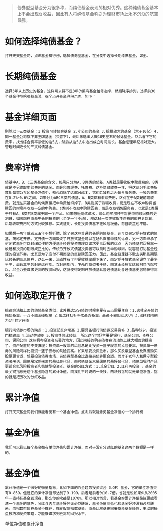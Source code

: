 > 债券型型基金分为很多种，而纯债基金表现的相对优秀。这种纯债基金基本上不会出现负收益，因此有人将纯债基金称之为理财市场上永不沉没的航空母舰。

# 如何选择纯债基金？
    打开天天基金网，点击基金排行榜，选择债券型基金，在分类中选择长期纯债基金，如图。


# 长期纯债基金
    选择3年以上历史的基金，这样可以将不足3年的菜鸟基金给筛选掉，然后降序排列，选择前30个基金作为候选基金池。逐个点开基金详细页面，如下：


# 基金详细页面
    剔除以下三类基金：1.投资可转债的基金 2.小公司的基金 3.规模较大的基金（大于20亿）4.同一基金公司旗下非王牌基金（只留下），最后筛选出大概10支左右的候选基金。然后看下它的费率，找出综合费率最低的这5支，然后从这5支中选出成立时间最长，基金经理年纪相对更大，管理时间更长的三支纯债基金。


# 费率详情
    债基中A、B、C三类基金的含义，如果只分为A、B两类的债基，A类就是要收取申赎费用的，B类就是不另收取申赎费用的基金。而是和管理费、托管费、这些隐藏收费一样，把这部分手续费折算到每天公布的基金净值中，预先扣除了这部分成本，它们又被称之为销售服务费，一般的费率在0.2%~0.6%之间。如果分为ABC三类的债基，A、B类都有申赎费用，区别在于A类是前端收费，就是在买基金的时候直接把申购费给扣掉了，B类则属于后端收费，就是现在不收申购费当赎回的时候再收取一定的申购费。C类则不收取申购赎回费，而是收取销售服务费，也就是C类属于只有A、B类的B类属于同一个产品。如果想短期试试水，那么购买那种不需要申购赎回费的更划算，如果想在债基中长期投资的（至少一年不动），那选择一次性收取申购费的那种更划算，后端收取费用的方式比较推荐。实践证明，长期投资债基不但风险极低，而且收益也不错。

    如果想一两年或者三五年不想折腾，除了买这些普通的长期纯债基金，还可以买定期开放式的债基，简称定开债。定开债一方面吸收了开放式基金可以在场外直接申赎的优点，另一方面继承了封闭式基金可以封闭运作的方便基金经理投资管理以谋求更高回报的优点，因为债基的回报率一般是和投资的期限成正比的，传统的开放式债基投资者可以随时去申购赎回，就容易打乱基金经理的投资节奏。尤其是为了应付不期而至的巨额赎回压力。因此，基金经理就不敢去买那些期限比较长的高息债券，这么一来，流动性有了但是收益率却下来了，而定期开放式基金设立了最少半年，最长三年的封闭运作期。在封闭期内，不允许投资者申赎，而基金经理在这段时间内就可以，尽全力去谋求更高的投资回报，这就使得定期开放债基比普通债基比普通债基更容易获得高收益。

# 如何选取定开债？
    挑选方法和上面的纯债基金类似，此外挑选定开债的时候主要有三点需要注意：1.选择定开债的纯债基金，千万不能去碰股票 2.别选择杠杆率太高的基金，最高不要超过160% 3.选择封闭期为1年的定开债 

    银行间债券市场的缺点：1.投资起点非常高 2.要具备银行间债券交易资格 3.品种较少，投资门槛较高 4.流动性较差 5.投资性价比较低  所以这个市场主要是银行、基金公司、债券公司、保险公司 这些机构投资者玩耍的地方，因此间接的购买债券在流动性上就大幅度的提高了。资产配置的不变真理：投资单一股票的风险总是比投资一篮子股票的风险要高，投资单一债券的风险同样比投资一篮子债券的风险要高。如果想要投资股市，那么买股票型基金比直接购买股票更合适，想要投资债券市场，买债券型基金比直接买债券更合适。而对于老年人和保守型投资者来说，国债是定期储蓄的最佳替代品，而纯债基金又是国债的最好替代品，纯债型理财产品更适合低风险投资者和稳健型投资者。基金的分红方式：1.现金分红 2.红利再投资 。基金的最关键指标是这个基金隐含的累计净值。而我们平时说的一块钱、两块钱指的就是单位净值，指的就是把历次的分红收益。

# 累计净值
    打开天天基金网我们就能看见有一个基金净值，点击后就能看见基金净值的一个排行榜


# 基金净值
    我们可以看见每个基金都有单位净值和累计净值，而对于没有分过红的基金这两个数据是一样的。


# 基金净值
    累计净值是一个很好的衡量指标，比如下面的兴全趋势投资混合（LOF）基金，它的单位净值只有0.859，但是它的累计净值却达到了9.199，后者是前者的10.7倍，也就是说如果你从2005年一直持有基金到现在，那么你的收益是1070%。所以相对而言，看基金的累计净值往往更能看清一个基金的底色，分红与否与基金好坏无必然联系，基金净值高低也和基金好坏没有必然联系。而指数型债券基金不推荐，推荐股票指数基金。债基比股基更需要依赖基金经理，主动的操盘技巧和投资策略，才能够谋求到更高的回报水平。


单位净值和累计净值
